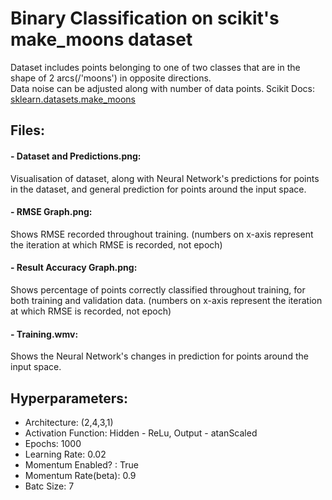 # Binary Classification on scikit's make_moons dataset

Dataset includes points belonging to one of two classes that are in the shape of 2 arcs(/'moons') in opposite directions.  
Data noise can be adjusted along with number of data points. Scikit Docs: [sklearn.datasets.make_moons](https://scikit-learn.org/stable/modules/generated/sklearn.datasets.make_moons.html)  

## Files:  
#### - Dataset and Predictions.png:  
Visualisation of dataset, along with Neural Network's predictions for points in the dataset, and general prediction for points around the input space.

#### - RMSE Graph.png:  
Shows RMSE recorded throughout training. (numbers on x-axis represent the iteration at which RMSE is recorded, not epoch)

#### - Result Accuracy Graph.png:
Shows percentage of points correctly classified throughout training, for both training and validation data. (numbers on x-axis represent the iteration at which RMSE is recorded, not epoch)

#### - Training.wmv:
Shows the Neural Network's changes in prediction for points around the input space.

## Hyperparameters:  
- Architecture: (2,4,3,1)
- Activation Function: Hidden - ReLu, Output - atanScaled
- Epochs: 1000
- Learning Rate: 0.02
- Momentum Enabled? : True
- Momentum Rate(beta): 0.9
- Batc Size: 7
